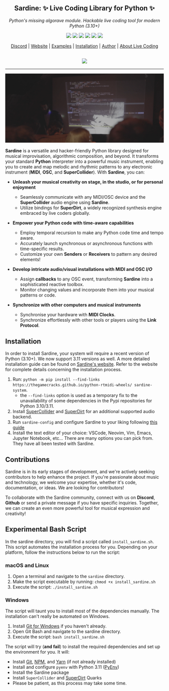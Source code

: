 <h2 align="center">
  <b>Sardine</b>: ✨ Live Coding Library for Python ✨
</h2>
<p align="center"><i>
  Python's missing algorave module. Hackable live coding tool for modern Python (3.10+)
</i></p>

<p align="center">
  <img src=https://img.shields.io/discord/1029399269574193203 />
  <img src=https://img.shields.io/github/license/Bubobubobubobubo/sardine />
  <img src=https://img.shields.io/github/stars/Bubobubobubobubo/sardine />
  <img src=https://img.shields.io/pypi/wheel/sardine-system>
  <img src=https://img.shields.io/pypi/v/sardine-system>
  <img src=https://img.shields.io/pypi/status/sardine-system>
</p>

<p align="center">
  <a href="https://discord.gg/aPgV7mSFZh">Discord</a> |
  <a href="https://sardine.raphaelforment.fr/">Website</a> |
  <a href="https://sardine.raphaelforment.fr/showcase">Examples</a> |
  <a href="https://sardine.raphaelforment.fr/installation/">Installation</a> |
  <a href="https://raphaelforment.fr/">Author</a>  |
  <a href="https://toplap.org/">About Live Coding</a>
  <br><br>
  <p align='center'>
    <a href="https://github.com/bubobubobubobubo/sardine/graphs/contributors">
    <img src="https://contrib.rocks/image?repo=bubobubobubobubo/sardine" />
    </a>
  </p>
</p>

-----------

![Sardine algorave picture](pictures/sardine_intro_picture_repo.png)

**Sardine** is a versatile and hacker-friendly Python library designed for musical improvisation, algorithmic composition, and beyond.
It transforms your standard **Python** interpreter into a powerful music instrument, enabling you to create and map melodic and rhythmic
patterns to any electronic instrument (**MIDI**, **OSC**, and **SuperCollider**).
With **Sardine**, you can:

- **Unleash your musical creativity on stage, in the studio, or for personal enjoyment**
  - Seamlessly communicate with any MIDI/OSC device and the **SuperCollider** audio engine using **Sardine**.
  - Utilize bindings for **SuperDirt**, a widely recognized synthesis engine embraced by live coders globally.

- **Empower your Python code with time-aware capabilities**
  - Employ temporal recursion to make any Python code time and tempo aware.
  - Accurately launch synchronous or asynchronous functions with time-specific results.
  - Customize your own **Senders** or **Receivers** to pattern any desired elements!

- **Develop intricate audio/visual installations with MIDI and OSC *I/O***
  - Assign **callbacks** to any OSC event, transforming **Sardine** into a sophisticated reactive toolbox.
  - Monitor changing values and incorporate them into your musical patterns or code.

- **Synchronize with other computers and musical instruments**
  - Synchronise your hardware with **MIDI Clocks**.
  - Synchronize effortlessly with other tools or players using the **Link Protocol**.

## Installation

In order to install Sardine, your system will require a recent version of Python (3.10+). We now support 3.11 versions as well.
A more detailed installation guide can be found on [Sardine's website](https://sardine.raphaelforment.fr/technical/installation/).
Refer to the website for complete details concerning the installation process.

1) Run: `python -m pip install --find-links https://thegamecracks.github.io/python-rtmidi-wheels/ sardine-system`.
    - the `--find-links` option is used as a temporary fix to the unavailability of some dependencies in the Pypi repositories for Python 3.10/3.11.
2) Install [SuperCollider](https://supercollider.github.io/) and [SuperDirt](https://github.com/musikinformatik/SuperDirt) for an additional supported audio backend.
3) Run `sardine-config` and configure Sardine to your liking following [this guide](https://sardine.raphaelforment.fr/configuration.html)
4) Install the text editor of your choice: VSCode, Neovim, Vim, Emacs, Jupyter Notebook, etc... There are many options you can pick from. They have all been tested with Sardine.

## Contributions

Sardine is in its early stages of development, and we're actively seeking contributors to help enhance the project. If you're passionate
about music and technology, we welcome your expertise, whether it's code, documentation, or ideas. We are looking for contributors! 

To collaborate with the Sardine community, connect with us on **Discord**, **Github** or send a private message if you have specific inquiries.
Together, we can create an even more powerful tool for musical expression and creativity!

## Experimental Bash Script

In the sardine directory, you will find a script called `install_sardine.sh`. This script automates the installation process for you.
Depending on your platform, follow the instructions below to run the script:

### macOS and Linux

1) Open a terminal and navigate to the `sardine` directory.
2) Make the script executable by running: `chmod +x install_sardine.sh`
3) Execute the script: `./install_sardine.sh`

### Windows

The script will taunt you to install most of the dependencies manually. The installation can't really be automated on Windows.

1) Install [Git for Windows](https://git-scm.com/download/win) if you haven't already.
2) Open Git Bash and navigate to the sardine directory.
3) Execute the script: `bash install_sardine.sh`

The script will try (**and fail**) to install the required dependencies and set up the environment for you. It will:

- Install [Git](https://git-scm.com/), [NPM](https://www.npmjs.com/), and [Yarn](https://yarnpkg.com/) (if not already installed)
- Install and configure `pyenv` with Python 3.11 ([PyEnv](https://github.com/pyenv/pyenv))
- Install the Sardine package
- Install `SuperCollider` and [SuperDirt](https://github.com/musikinformatik/SuperDirt) Quarks
- Please be patient, as this process may take some time.
